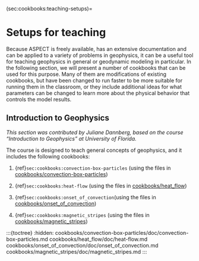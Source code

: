 (sec:cookbooks:teaching-setups)=
# Setups for teaching

Because <span class="smallcaps">ASPECT</span> is freely available, has an
extensive documentation and can be applied to a variety of problems in
geophysics, it can be a useful tool for teaching geophysics in general or
geodynamic modeling in particular. In the following section, we will present a
number of cookbooks that can be used for this purpose. Many of them are
modifications of existing cookbooks, but have been changed to run faster to be
more suitable for running them in the classroom, or they include additional
ideas for what parameters can be changed to learn more about the physical
behavior that controls the model results.

## Introduction to Geophysics

*This section was contributed by Juliane Dannberg, based on the course
&ldquo;Introduction to Geophysics&rdquo; at University of Florida.*

The course is designed to teach general concepts of geophysics, and it
includes the following cookbooks:

1. {ref}`sec:cookbooks:convection-box-particles` (using the files in [cookbooks/convection-box-particles](https://github.com/geodynamics/aspect/tree/main/cookbooks/convection-box-particles))

2.  {ref}`sec:cookbooks:heat-flow` (using the files in [cookbooks/heat_flow](https://github.com/geodynamics/aspect/tree/main/cookbooks/heat_flow))

3.  {ref}`sec:cookbooks:onset_of_convection`(using the files in [cookbooks/onset_of_convection](https://github.com/geodynamics/aspect/tree/main/cookbooks/onset_of_convection))

4. {ref}`sec:cookbooks:magnetic_stripes` (using the files in [cookbooks/magnetic_stripes](https://github.com/geodynamics/aspect/tree/main/cookbooks/magnetic_stripes))

:::{toctree}
:hidden:
cookbooks/convection-box-particles/doc/convection-box-particles.md
cookbooks/heat_flow/doc/heat-flow.md
cookbooks/onset_of_convection/doc/onset_of_convection.md
cookbooks/magnetic_stripes/doc/magnetic_stripes.md
:::
